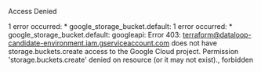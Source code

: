 Access Denied

1 error occurred:
	* google_storage_bucket.default: 1 error occurred:
	* google_storage_bucket.default: googleapi: Error 403: terraform@dataloop-candidate-environment.iam.gserviceaccount.com does not have storage.buckets.create access to the Google Cloud project. Permission 'storage.buckets.create' denied on resource (or it may not exist)., forbidden
